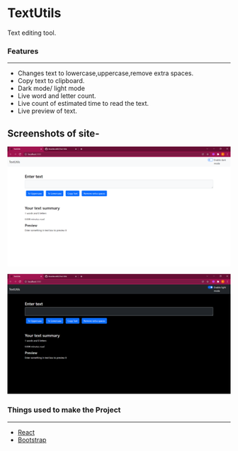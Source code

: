 # TextUtils  
Text editing tool.


 ### Features
-------------------------------------------------------------------------------------------------------------
- Changes text to lowercase,uppercase,remove extra spaces.
- Copy text to clipboard.
- Dark mode/ light mode
- Live word and letter count.
- Live count of estimated time to read the text.
- Live preview of text.



## Screenshots of site- 
![Screenshot](./Screenshots/light.png?raw=true "Screenshot")

![Screenshot](./Screenshots/dark.png?raw=true "Screenshot")








### Things used to make the Project
-------------------------------------------------------------------------------------------------------------
- [React](https://reactjs.org/)
- [Bootstrap](https://getbootstrap.com/docs/5.0/getting-started/introduction/)


